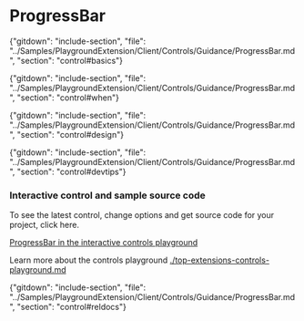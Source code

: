 ﻿# ProgressBar

{"gitdown": "include-section", "file": "../Samples/PlaygroundExtension/Client/Controls/Guidance/ProgressBar.md", "section": "control#basics"}

<!-- TODO get an IMAGE to embed here -->

<!-- TODO get an SAMPLE CODE to embed here -->

{"gitdown": "include-section", "file": "../Samples/PlaygroundExtension/Client/Controls/Guidance/ProgressBar.md", "section": "control#when"}

{"gitdown": "include-section", "file": "../Samples/PlaygroundExtension/Client/Controls/Guidance/ProgressBar.md", "section": "control#design"}

{"gitdown": "include-section", "file": "../Samples/PlaygroundExtension/Client/Controls/Guidance/ProgressBar.md", "section": "control#devtips"}

### Interactive control and sample source code
To see the latest control, change options and get source code for your project, click here.

<a href="https://ms.portal.azure.com/?Microsoft_Azure_Playground=true#blade/Microsoft_Azure_Playground/ControlsIndexBlade/ProgressBarPlayground" target="_blank">ProgressBar in the interactive controls playground</a>

Learn more about the controls playground [./top-extensions-controls-playground.md](./top-extensions-controls-playground.md)

{"gitdown": "include-section", "file": "../Samples/PlaygroundExtension/Client/Controls/Guidance/ProgressBar.md", "section": "control#reldocs"}
